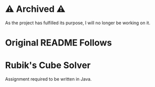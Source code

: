 # ⚠️ Archived ⚠️
As the project has fulfilled its purpose, I will no longer be working on it.
# Original README Follows
# Rubik's Cube Solver
Assignment required to be written in Java.  
